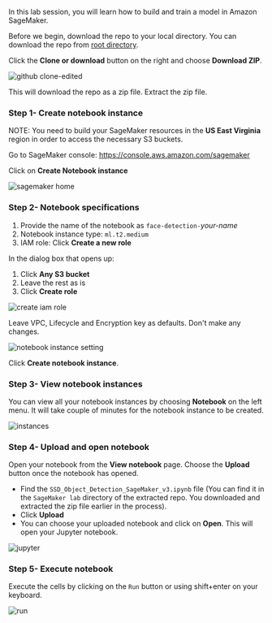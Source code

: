 In this lab session, you will learn how to build and train a model in Amazon SageMaker.

Before we begin, download the repo to your local directory. You can download the repo from [root directory](https://github.com/fibbonnaci/DeepLens-workshops).

Click the **Clone or download** button on the right and choose **Download ZIP**.

![github clone-edited](https://user-images.githubusercontent.com/11222214/38658212-046fee60-3dd9-11e8-9069-a71804c222b7.jpg)

This will download the repo as a zip file. Extract the zip file. 

### Step 1- Create notebook instance

NOTE: You need to build your SageMaker resources in the **US East Virginia** region in order to access the necessary S3 buckets.

Go to SageMaker console: https://console.aws.amazon.com/sagemaker

Click on **Create Notebook instance**

![sagemaker home](https://user-images.githubusercontent.com/11222214/38313489-01929ca2-37d9-11e8-9ffb-4385e8d13da3.JPG)

### Step 2- Notebook specifications

1. Provide the name of the notebook as `face-detection-`_your-name_
2. Notebook instance type: `ml.t2.medium`
3. IAM role: Click **Create a new role**

In the dialog box that opens up:

1. Click **Any S3 bucket**
2. Leave the rest as is 
3. Click **Create role**

![create iam role](https://user-images.githubusercontent.com/11222214/38313888-e07281e4-37d9-11e8-8b99-dd322a76ced6.JPG)


Leave VPC, Lifecycle and Encryption key as defaults. Don't make any changes.

![notebook instance setting](https://user-images.githubusercontent.com/11222214/38313994-2916257c-37da-11e8-823a-733f2572f61d.JPG)

Click **Create notebook instance**.

### Step 3- View notebook instances

You can view all your notebook instances by choosing **Notebook** on the left menu. It will take couple of minutes for the notebook instance to be created.

![instances](https://user-images.githubusercontent.com/11222214/38314549-541e9140-37db-11e8-89eb-ec9be1677271.JPG)

### Step 4- Upload and open notebook

Open your notebook from the **View notebook** page. Choose the **Upload** button once the notebook has opened.

- Find the `SSD_Object_Detection_SageMaker_v3.ipynb` file (You can find it in the `SageMaker lab` directory of the extracted repo. You downloaded and extracted the zip file earlier in the process).
- Click **Upload**
- You can choose your uploaded notebook and click on **Open**. This will open your Jupyter notebook.

![jupyter](https://user-images.githubusercontent.com/11222214/38314946-427aa6e4-37dc-11e8-91bf-658ebe7b2a7b.JPG)

### Step 5- Execute notebook

Execute the cells by clicking on the `Run` button or using shift+enter on your keyboard.

![run](https://user-images.githubusercontent.com/11222214/38316244-21a07194-37df-11e8-9821-21d5d6e57976.JPG)


